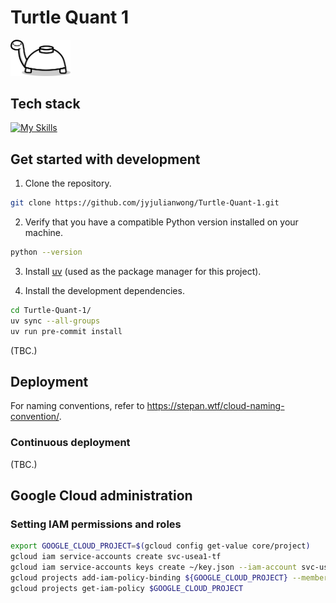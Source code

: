 # Turtle Quant 1

<img src="docs/turtle.webp" alt="drawing" style="width:96px;"/>

## Tech stack

[![My Skills](https://skillicons.dev/icons?i=docker,gcp,githubactions,py,terraform)](https://skillicons.dev)

## Get started with development

1. Clone the repository.

```bash
git clone https://github.com/jyjulianwong/Turtle-Quant-1.git
```

2. Verify that you have a compatible Python version installed on your machine.
```bash
python --version
```

3. Install [uv](https://github.com/astral-sh/uv) (used as the package manager for this project).

4. Install the development dependencies.
```bash
cd Turtle-Quant-1/
uv sync --all-groups
uv run pre-commit install
```

(TBC.)

## Deployment

For naming conventions, refer to https://stepan.wtf/cloud-naming-convention/.

### Continuous deployment

(TBC.)

## Google Cloud administration

### Setting IAM permissions and roles

```bash
export GOOGLE_CLOUD_PROJECT=$(gcloud config get-value core/project)
gcloud iam service-accounts create svc-usea1-tf
gcloud iam service-accounts keys create ~/key.json --iam-account svc-usea1-tf@${GOOGLE_CLOUD_PROJECT}.iam.gserviceaccount.com
gcloud projects add-iam-policy-binding ${GOOGLE_CLOUD_PROJECT} --member "serviceAccount:svc-usea1-tf@${GOOGLE_CLOUD_PROJECT}.iam.gserviceaccount.com" --role "roles/bigquery.user"
gcloud projects get-iam-policy $GOOGLE_CLOUD_PROJECT
```
